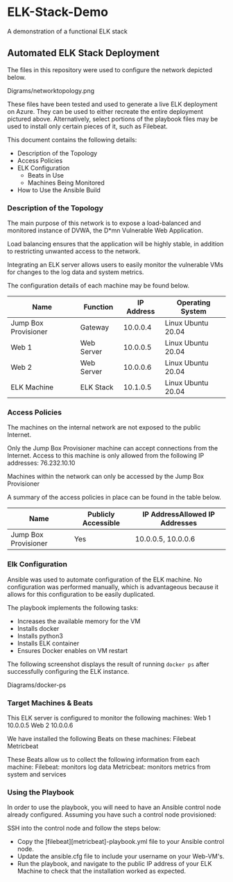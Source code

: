 # ELK-Stack-Demo
A demonstration of a functional ELK stack
## Automated ELK Stack Deployment

The files in this repository were used to configure the network depicted below.

Digrams/networktopology.png

These files have been tested and used to generate a live ELK deployment on Azure. They can be used to either recreate the entire deployment pictured above. Alternatively, select portions of the playbook files may be used to install only certain pieces of it, such as Filebeat.



This document contains the following details:
- Description of the Topology
- Access Policies
- ELK Configuration
  - Beats in Use
  - Machines Being Monitored
- How to Use the Ansible Build


### Description of the Topology

The main purpose of this network is to expose a load-balanced and monitored instance of DVWA, the D*mn Vulnerable Web Application.

Load balancing ensures that the application will be highly stable, in addition to restricting unwanted access to the network.


Integrating an ELK server allows users to easily monitor the vulnerable VMs for changes to the log data and system metrics.


The configuration details of each machine may be found below.

| Name                 | Function   | IP Address | Operating System   |
|----------------------|------------|------------|--------------------|
| Jump Box Provisioner | Gateway    | 10.0.0.4   | Linux Ubuntu 20.04 |
| Web 1                | Web Server | 10.0.0.5   | Linux Ubuntu 20.04 |
| Web 2                | Web Server | 10.0.0.6   | Linux Ubuntu 20.04 |
| ELK Machine          | ELK Stack  | 10.1.0.5   | Linux Ubuntu 20.04 |

### Access Policies

The machines on the internal network are not exposed to the public Internet. 

Only the Jump Box Provisioner machine can accept connections from the Internet. Access to this machine is only allowed from the following IP addresses:
76.232.10.10

Machines within the network can only be accessed by the Jump Box Provisioner

A summary of the access policies in place can be found in the table below.

| Name                 | Publicly Accessible | IP AddressAllowed IP Addresses |
|----------------------|---------------------|--------------------------------|
| Jump Box Provisioner | Yes                 | 10.0.0.5, 10.0.0.6             |

### Elk Configuration

Ansible was used to automate configuration of the ELK machine. No configuration was performed manually, which is advantageous because it allows for this configuration to be easily duplicated.

The playbook implements the following tasks:
- Increases the available memory for the VM
- Installs docker
- Installs python3
- Installs ELK container
- Ensures Docker enables on VM restart

The following screenshot displays the result of running `docker ps` after successfully configuring the ELK instance.

Diagrams/docker-ps

### Target Machines & Beats
This ELK server is configured to monitor the following machines:
Web 1 10.0.0.5
Web 2 10.0.0.6

We have installed the following Beats on these machines:
Filebeat
Metricbeat

These Beats allow us to collect the following information from each machine:
Filebeat: monitors log data
Metricbeat: monitors metrics from system and services

### Using the Playbook
In order to use the playbook, you will need to have an Ansible control node already configured. Assuming you have such a control node provisioned: 

SSH into the control node and follow the steps below:
- Copy the [filebeat][metricbeat]-playbook.yml file to your Ansible control node.
- Update the ansible.cfg file to include your username on your Web-VM's.
- Run the playbook, and navigate to the public IP address of your ELK Machine to check that the installation worked as expected.
